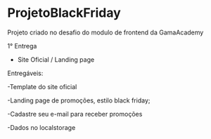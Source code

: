 # ProjetoBlackFriday
Projeto criado no desafio do modulo de frontend da GamaAcademy

1° Entrega 

- Site Oficial / Landing page  

Entregáveis: 

-Template do site oficial 

-Landing page de promoções, estilo black friday; 

-Cadastre seu e-mail para receber promoções 

-Dados no localstorage
